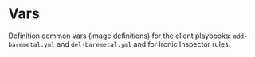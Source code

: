 Vars
====

Definition common vars (image definitions) for the client playbooks: `add-baremetal.yml` and `del-baremetal.yml` and for Ironic Inspector rules.

